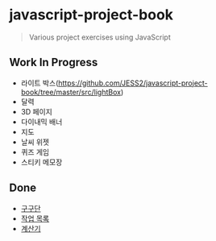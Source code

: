 # javascript-project-book
> Various project exercises using JavaScript

## Work In Progress
- 라이트 박스(https://github.com/JESS2/javascript-project-book/tree/master/src/lightBox)
- 달력
- 3D 페이지
- 다이내믹 배너
- 지도
- 날씨 위젯
- 퀴즈 게임
- 스티키 메모장

## Done
- [구구단](https://github.com/JESS2/javascript-project-book/tree/master/src/multiplicationTable)
- [작업 목록](https://github.com/JESS2/javascript-project-book/tree/master/src/list)
- [계산기](https://github.com/JESS2/javascript-project-book/tree/master/src/calculator)